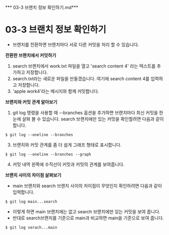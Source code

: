 *** 03-3 브랜치 정보 확인하기.md***
# 03-3 브랜치 정보 확인하기
- 브랜치를 전환하면 브랜치마다 서로 다른 커밋을 처리 할 수 있습니다.

**전환한 브랜치에서 커밋하기**
1. search 브랜치에서 work.txt 파일을 열고 'search content 4' 라는 텍스트를 추가하고 저장합니다.
2. search.txt라는 새로운 파일을 만들겠습니다. 여기에 search content 4를 입력하고 저장합니다.
3. 'apple work4'라는 메시지와 함께 커밋합니다.

**브랜치와 커밋 관계 알아보기**
1. git log 명령을 사용할 때 --branches 옵션을 추가하면 브랜치마다 최신 커밋을 한눈에 살펴 볼 수 있습니다. search 브랜치에만 있는 커밋을 확인할려면 다음과 같이 합니다.

```
$ git log --oneline --branches
```

3. 브랜치와 커밋 관계를 좀 더 쉽게 그래프 형태로 표시합니다.

```
$ git log --oneline --branches --graph
```

4. 커밋 내역 왼쪽에 수직선이 커밋과 커밋의 관계를 보여줍니다.

**브랜치 사이의 차이점 살펴보기**
 - main 브랜치와 search 브랜치 사이의 차이점이 무엇인지 확인하려면 다음과 같이 입력합니다.

 ```
 $ git log main...search
 ```

 - 이렇게 하면 main 브랜치에는 없고 search 브랜치에만 있는 커밋을 보여 줍니다.
 - 반대로 search브랜치를 기준으로 main과 비교하면 main을 기준으로 보여 줍니다.

 ```
$ git log serach...main
 ```